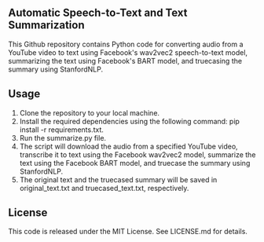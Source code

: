 ## Automatic Speech-to-Text and Text Summarization
This Github repository contains Python code for converting audio from a YouTube video to text using Facebook's wav2vec2 speech-to-text model, summarizing the text using Facebook's BART model, and truecasing the summary using StanfordNLP.

## Usage
1. Clone the repository to your local machine.
2. Install the required dependencies using the following command: pip install -r requirements.txt.
3. Run the summarize.py file.
4. The script will download the audio from a specified YouTube video, transcribe it to text using the Facebook wav2vec2 model, summarize the text using the Facebook BART model, and truecase the summary using StanfordNLP.
5. The original text and the truecased summary will be saved in original_text.txt and truecased_text.txt, respectively.

## License
This code is released under the MIT License. See LICENSE.md for details.

